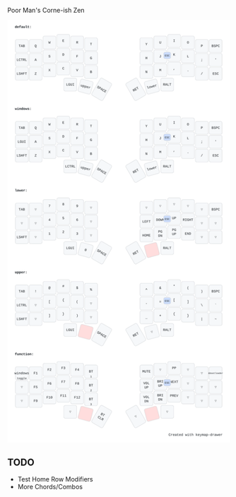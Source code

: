 Poor Man's Corne-ish Zen

!["Keymap"](my_keymap.svg)

## TODO
- Test Home Row Modifiers
- More Chords/Combos

